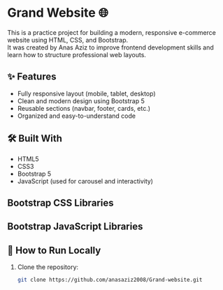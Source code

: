 # Grand Website 🌐

This is a practice project for building a modern, responsive e-commerce website using HTML, CSS, and Bootstrap.  
It was created by Anas Aziz to improve frontend development skills and learn how to structure professional web layouts.

## ✨ Features

- Fully responsive layout (mobile, tablet, desktop)
- Clean and modern design using Bootstrap 5
- Reusable sections (navbar, footer, cards, etc.)
- Organized and easy-to-understand code

## 🛠 Built With

- HTML5  
- CSS3  
- Bootstrap 5
- JavaScript (used for carousel and interactivity)

## Bootstrap CSS Libraries

<link href="https://cdn.jsdelivr.net/npm/bootstrap@5.3.2/dist/css/bootstrap.min.css" rel="stylesheet"
        integrity="sha384-T3c6CoIi6uLrA9TneNEoa7RxnatzjcDSCmG1MXxSR1GAsXEV/Dwwykc2MPK8M2HN" crossorigin="anonymous" />


## Bootstrap JavaScript Libraries

<script src="https://cdn.jsdelivr.net/npm/@popperjs/core@2.11.8/dist/umd/popper.min.js"
        integrity="sha384-I7E8VVD/ismYTF4hNIPjVp/Zjvgyol6VFvRkX/vR+Vc4jQkC+hVqc2pM8ODewa9r"
        crossorigin="anonymous"></script>

## 🧪 How to Run Locally

1. Clone the repository:
   ```bash
   git clone https://github.com/anasaziz2008/Grand-website.git
